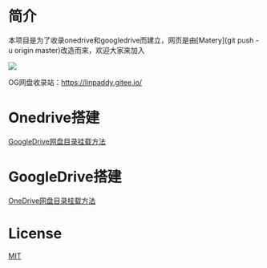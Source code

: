 # 简介
本项目是为了收录onedrive和googledrive而建立，网页是由[Matery](git push -u origin master)改造而来，欢迎大家来加入

![](https://cdn.jsdelivr.net/gh/PaddyLin-xum/tuku@master/img/ogbg.png)

OG网盘收录站：https://linpaddy.gitee.io/

# Onedrive搭建
[GoogleDrive网盘目录挂载方法](https://www.paddylin.top/post/86a62d13.html)

# GoogleDrive搭建
[OneDrive网盘目录挂载方法](https://www.paddylin.top/post/d2d2faa.html)

# License
[MIT](https://github.com/jrainlau/picee/blob/master/LICENSE)
